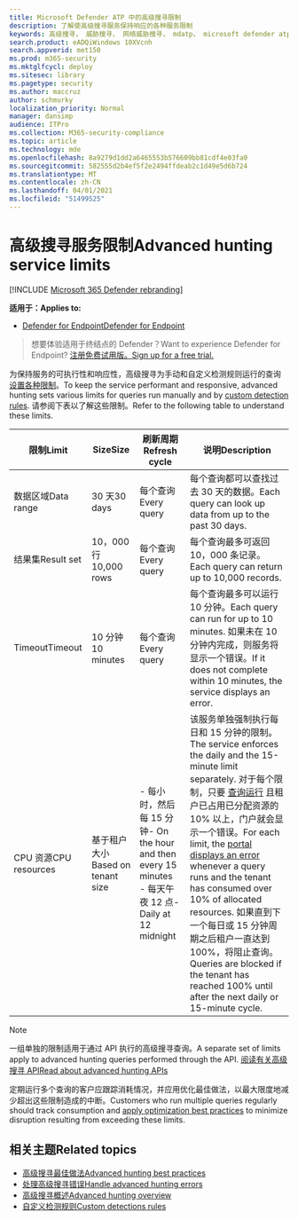 ```yaml
---
title: Microsoft Defender ATP 中的高级搜寻限制
description: 了解使高级搜寻服务保持响应的各种服务限制
keywords: 高级搜寻， 威胁搜寻， 网络威胁搜寻， mdatp， microsoft defender atp， wdatp， 搜索， 查询， 遥测， 架构， kusto， CPU 限制， 查询限制， 资源， 最大结果
search.product: eADQiWindows 10XVcnh
search.appverid: met150
ms.prod: m365-security
ms.mktglfcycl: deploy
ms.sitesec: library
ms.pagetype: security
ms.author: maccruz
author: schmurky
localization_priority: Normal
manager: dansimp
audience: ITPro
ms.collection: M365-security-compliance
ms.topic: article
ms.technology: mde
ms.openlocfilehash: 8a9279d1dd2a6465553b576609bb81cdf4e03fa0
ms.sourcegitcommit: 582555d2b4ef5f2e2494ffdeab2c1d49e5d6b724
ms.translationtype: MT
ms.contentlocale: zh-CN
ms.lasthandoff: 04/01/2021
ms.locfileid: "51499525"
---
```

# <a name="advanced-hunting-service-limits"></a><span data-ttu-id="b2d2c-104">高级搜寻服务限制</span><span class="sxs-lookup"><span data-stu-id="b2d2c-104">Advanced hunting service limits</span></span>

[!INCLUDE [Microsoft 365 Defender rebranding](../../includes/microsoft-defender.md)]

<span data-ttu-id="b2d2c-105">**适用于：**</span><span class="sxs-lookup"><span data-stu-id="b2d2c-105">**Applies to:**</span></span>
- [<span data-ttu-id="b2d2c-106">Defender for Endpoint</span><span class="sxs-lookup"><span data-stu-id="b2d2c-106">Defender for Endpoint</span></span>](https://go.microsoft.com/fwlink/?linkid=2154037)

><span data-ttu-id="b2d2c-107">想要体验适用于终结点的 Defender？</span><span class="sxs-lookup"><span data-stu-id="b2d2c-107">Want to experience Defender for Endpoint?</span></span> [<span data-ttu-id="b2d2c-108">注册免费试用版。</span><span class="sxs-lookup"><span data-stu-id="b2d2c-108">Sign up for a free trial.</span></span>](https://www.microsoft.com/microsoft-365/windows/microsoft-defender-atp?ocid=docs-wdatp-advancedhunting-abovefoldlink)

<span data-ttu-id="b2d2c-109">为保持服务的可执行性和响应性，高级搜寻为手动和自定义检测规则运行的查询 [设置各种限制](custom-detection-rules.md)。</span><span class="sxs-lookup"><span data-stu-id="b2d2c-109">To keep the service performant and responsive, advanced hunting sets various limits for queries run manually and by [custom detection rules](custom-detection-rules.md).</span></span> <span data-ttu-id="b2d2c-110">请参阅下表以了解这些限制。</span><span class="sxs-lookup"><span data-stu-id="b2d2c-110">Refer to the following table to understand these limits.</span></span>

| <span data-ttu-id="b2d2c-111">限制</span><span class="sxs-lookup"><span data-stu-id="b2d2c-111">Limit</span></span> | <span data-ttu-id="b2d2c-112">Size</span><span class="sxs-lookup"><span data-stu-id="b2d2c-112">Size</span></span> | <span data-ttu-id="b2d2c-113">刷新周期</span><span class="sxs-lookup"><span data-stu-id="b2d2c-113">Refresh cycle</span></span> | <span data-ttu-id="b2d2c-114">说明</span><span class="sxs-lookup"><span data-stu-id="b2d2c-114">Description</span></span> |
|--|--|--|--|
| <span data-ttu-id="b2d2c-115">数据区域</span><span class="sxs-lookup"><span data-stu-id="b2d2c-115">Data range</span></span> | <span data-ttu-id="b2d2c-116">30 天</span><span class="sxs-lookup"><span data-stu-id="b2d2c-116">30 days</span></span> | <span data-ttu-id="b2d2c-117">每个查询</span><span class="sxs-lookup"><span data-stu-id="b2d2c-117">Every query</span></span> | <span data-ttu-id="b2d2c-118">每个查询都可以查找过去 30 天的数据。</span><span class="sxs-lookup"><span data-stu-id="b2d2c-118">Each query can look up data from up to the past 30 days.</span></span> |
| <span data-ttu-id="b2d2c-119">结果集</span><span class="sxs-lookup"><span data-stu-id="b2d2c-119">Result set</span></span> | <span data-ttu-id="b2d2c-120">10，000 行</span><span class="sxs-lookup"><span data-stu-id="b2d2c-120">10,000 rows</span></span> | <span data-ttu-id="b2d2c-121">每个查询</span><span class="sxs-lookup"><span data-stu-id="b2d2c-121">Every query</span></span> | <span data-ttu-id="b2d2c-122">每个查询最多可返回 10，000 条记录。</span><span class="sxs-lookup"><span data-stu-id="b2d2c-122">Each query can return up to 10,000 records.</span></span> |
| <span data-ttu-id="b2d2c-123">Timeout</span><span class="sxs-lookup"><span data-stu-id="b2d2c-123">Timeout</span></span> | <span data-ttu-id="b2d2c-124">10 分钟</span><span class="sxs-lookup"><span data-stu-id="b2d2c-124">10 minutes</span></span> | <span data-ttu-id="b2d2c-125">每个查询</span><span class="sxs-lookup"><span data-stu-id="b2d2c-125">Every query</span></span> | <span data-ttu-id="b2d2c-126">每个查询最多可以运行 10 分钟。</span><span class="sxs-lookup"><span data-stu-id="b2d2c-126">Each query can run for up to 10 minutes.</span></span> <span data-ttu-id="b2d2c-127">如果未在 10 分钟内完成，则服务将显示一个错误。</span><span class="sxs-lookup"><span data-stu-id="b2d2c-127">If it does not complete within 10 minutes, the service displays an error.</span></span>
| <span data-ttu-id="b2d2c-128">CPU 资源</span><span class="sxs-lookup"><span data-stu-id="b2d2c-128">CPU resources</span></span> | <span data-ttu-id="b2d2c-129">基于租户大小</span><span class="sxs-lookup"><span data-stu-id="b2d2c-129">Based on tenant size</span></span> | <span data-ttu-id="b2d2c-130">- 每小时，然后每 15 分钟</span><span class="sxs-lookup"><span data-stu-id="b2d2c-130">- On the hour and then every 15 minutes</span></span><br><span data-ttu-id="b2d2c-131">- 每天午夜 12 点</span><span class="sxs-lookup"><span data-stu-id="b2d2c-131">- Daily at 12 midnight</span></span> | <span data-ttu-id="b2d2c-132">该服务单独强制执行每日和 15 分钟的限制。</span><span class="sxs-lookup"><span data-stu-id="b2d2c-132">The service enforces the daily and the 15-minute limit separately.</span></span> <span data-ttu-id="b2d2c-133">对于每个限制，只要 [查询运行](advanced-hunting-errors.md) 且租户已占用已分配资源的 10% 以上，门户就会显示一个错误。</span><span class="sxs-lookup"><span data-stu-id="b2d2c-133">For each limit, the [portal displays an error](advanced-hunting-errors.md) whenever a query runs and the tenant has consumed over 10% of allocated resources.</span></span> <span data-ttu-id="b2d2c-134">如果直到下一个每日或 15 分钟周期之后租户一直达到 100%，将阻止查询。</span><span class="sxs-lookup"><span data-stu-id="b2d2c-134">Queries are blocked if the tenant has reached 100% until after the next daily or 15-minute cycle.</span></span> |

>[!NOTE] 
><span data-ttu-id="b2d2c-135">一组单独的限制适用于通过 API 执行的高级搜寻查询。</span><span class="sxs-lookup"><span data-stu-id="b2d2c-135">A separate set of limits apply to advanced hunting queries performed through the API.</span></span> [<span data-ttu-id="b2d2c-136">阅读有关高级搜寻 API</span><span class="sxs-lookup"><span data-stu-id="b2d2c-136">Read about advanced hunting APIs</span></span>](run-advanced-query-api.md)

<span data-ttu-id="b2d2c-137">定期运行多个查询的客户应跟踪消耗情况，并应用[](advanced-hunting-best-practices.md)优化最佳做法，以最大限度地减少超出这些限制造成的中断。</span><span class="sxs-lookup"><span data-stu-id="b2d2c-137">Customers who run multiple queries regularly should track consumption and [apply optimization best practices](advanced-hunting-best-practices.md) to minimize disruption resulting from exceeding these limits.</span></span>

## <a name="related-topics"></a><span data-ttu-id="b2d2c-138">相关主题</span><span class="sxs-lookup"><span data-stu-id="b2d2c-138">Related topics</span></span>

- [<span data-ttu-id="b2d2c-139">高级搜寻最佳做法</span><span class="sxs-lookup"><span data-stu-id="b2d2c-139">Advanced hunting best practices</span></span>](advanced-hunting-best-practices.md)
- [<span data-ttu-id="b2d2c-140">处理高级搜寻错误</span><span class="sxs-lookup"><span data-stu-id="b2d2c-140">Handle advanced hunting errors</span></span>](advanced-hunting-errors.md)
- [<span data-ttu-id="b2d2c-141">高级搜寻概述</span><span class="sxs-lookup"><span data-stu-id="b2d2c-141">Advanced hunting overview</span></span>](advanced-hunting-overview.md)
- [<span data-ttu-id="b2d2c-142">自定义检测规则</span><span class="sxs-lookup"><span data-stu-id="b2d2c-142">Custom detections rules</span></span>](custom-detection-rules.md)
